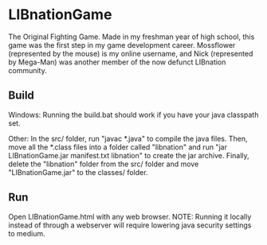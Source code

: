 LIBnationGame
=============
The Original Fighting Game.
Made in my freshman year of high school, this game was the first step in my game development career.
Mossflower (represented by the mouse) is my online username, and Nick (represented by Mega-Man) was another member of the now defunct LIBnation community.


Build
-------------
Windows:
Running the build.bat should work if you have your java classpath set.

Other:
In the src/ folder, run "javac *.java" to compile the java files.
Then, move all the *.class files into a folder called "libnation" and run "jar LIBnationGame.jar manifest.txt libnation" to create the jar archive. 
Finally, delete the "libnation" folder from the src/ folder and move "LIBnationGame.jar" to the classes/ folder.


Run
-------------
Open LIBnationGame.html with any web browser.
NOTE: Running it locally instead of through a webserver will require lowering java security settings to medium.
